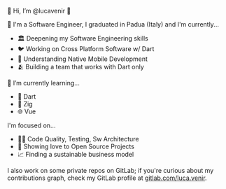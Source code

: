👋 Hi, I’m @lucavenir 👋

👀 I'm a Software Engineer, I graduated in Padua (Italy) and I'm currently...
- 🏛️ Deepening my Software Engineering skills
- 🐦 Working on Cross Platform Software w/ Dart
- 📲 Understanding Native Mobile Development
- 🫂 Building a team that works with Dart only

🌱 I’m currently learning...
- 🎯 Dart
- 🦎 Zig
- 🌐 Vue

I'm focused on...
- 👨‍🔬 Code Quality, Testing, Sw Architecture
- 💞️ Showing love to Open Source Projects
- 📈 Finding a sustainable business model

I also work on some private repos on GitLab; if you're curious about my contributions graph, check my GitLab profile at [gitlab.com/luca.venir](https://gitlab.com/luca.venir).

<!---
lucavenir/lucavenir is a ✨ special ✨ repository because its `README.md` (this file) appears on your GitHub profile.
You can click the Preview link to take a look at your changes.
--->
